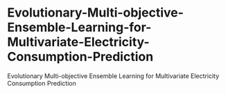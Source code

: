 # Evolutionary-Multi-objective-Ensemble-Learning-for-Multivariate-Electricity-Consumption-Prediction
Evolutionary Multi-objective Ensemble Learning for Multivariate Electricity Consumption Prediction
